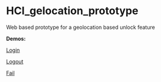 # HCI_gelocation_prototype
Web based prototype for a geolocation based unlock feature


__Demos:__

[Login](https://github.com/als5ev/HCI_gelocation_prototype/img/Login.png)

[Logout](https://github.com/als5ev/HCI_gelocation_prototype/img/Logout.png)

[Fail](https://github.com/als5ev/HCI_gelocation_prototype/img/Fail.png)

